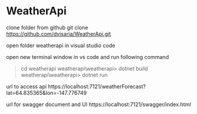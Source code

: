 # WeatherApi

clone folder from github 
  git clone https://github.com/dvisaria/WeatherApi.git

open folder weatherapi in visual studio code

open new terminal window in vs code and run following command
  > cd weatherapi
  weatherapi\weatherapi> dotnet build
  weatherapi\weatherapi> dotnet run

url to access api
  https://localhost:7121/weatherForecast?lat=64.835365&lon=-147.776749
  
url for swagger document and UI
  https://localhost:7121/swagger/index.html
